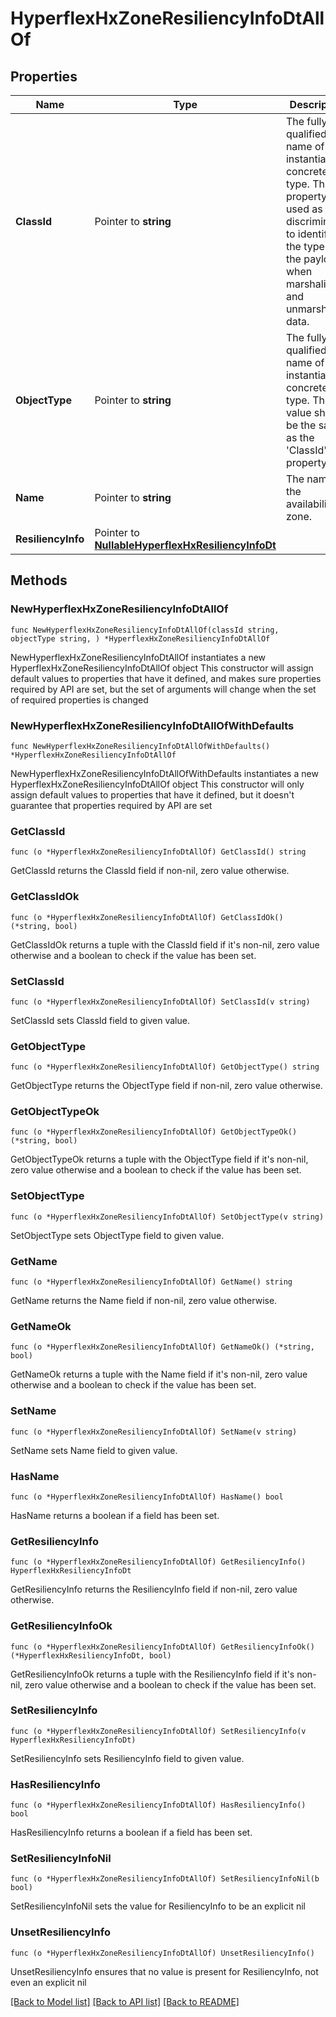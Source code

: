 # HyperflexHxZoneResiliencyInfoDtAllOf

## Properties

Name | Type | Description | Notes
------------ | ------------- | ------------- | -------------
**ClassId** | Pointer to **string** | The fully-qualified name of the instantiated, concrete type. This property is used as a discriminator to identify the type of the payload when marshaling and unmarshaling data. | [default to "hyperflex.HxZoneResiliencyInfoDt"]
**ObjectType** | Pointer to **string** | The fully-qualified name of the instantiated, concrete type. The value should be the same as the &#39;ClassId&#39; property. | [default to "hyperflex.HxZoneResiliencyInfoDt"]
**Name** | Pointer to **string** | The name of the availability zone. | [optional] [readonly] 
**ResiliencyInfo** | Pointer to [**NullableHyperflexHxResiliencyInfoDt**](HyperflexHxResiliencyInfoDt.md) |  | [optional] 

## Methods

### NewHyperflexHxZoneResiliencyInfoDtAllOf

`func NewHyperflexHxZoneResiliencyInfoDtAllOf(classId string, objectType string, ) *HyperflexHxZoneResiliencyInfoDtAllOf`

NewHyperflexHxZoneResiliencyInfoDtAllOf instantiates a new HyperflexHxZoneResiliencyInfoDtAllOf object
This constructor will assign default values to properties that have it defined,
and makes sure properties required by API are set, but the set of arguments
will change when the set of required properties is changed

### NewHyperflexHxZoneResiliencyInfoDtAllOfWithDefaults

`func NewHyperflexHxZoneResiliencyInfoDtAllOfWithDefaults() *HyperflexHxZoneResiliencyInfoDtAllOf`

NewHyperflexHxZoneResiliencyInfoDtAllOfWithDefaults instantiates a new HyperflexHxZoneResiliencyInfoDtAllOf object
This constructor will only assign default values to properties that have it defined,
but it doesn't guarantee that properties required by API are set

### GetClassId

`func (o *HyperflexHxZoneResiliencyInfoDtAllOf) GetClassId() string`

GetClassId returns the ClassId field if non-nil, zero value otherwise.

### GetClassIdOk

`func (o *HyperflexHxZoneResiliencyInfoDtAllOf) GetClassIdOk() (*string, bool)`

GetClassIdOk returns a tuple with the ClassId field if it's non-nil, zero value otherwise
and a boolean to check if the value has been set.

### SetClassId

`func (o *HyperflexHxZoneResiliencyInfoDtAllOf) SetClassId(v string)`

SetClassId sets ClassId field to given value.


### GetObjectType

`func (o *HyperflexHxZoneResiliencyInfoDtAllOf) GetObjectType() string`

GetObjectType returns the ObjectType field if non-nil, zero value otherwise.

### GetObjectTypeOk

`func (o *HyperflexHxZoneResiliencyInfoDtAllOf) GetObjectTypeOk() (*string, bool)`

GetObjectTypeOk returns a tuple with the ObjectType field if it's non-nil, zero value otherwise
and a boolean to check if the value has been set.

### SetObjectType

`func (o *HyperflexHxZoneResiliencyInfoDtAllOf) SetObjectType(v string)`

SetObjectType sets ObjectType field to given value.


### GetName

`func (o *HyperflexHxZoneResiliencyInfoDtAllOf) GetName() string`

GetName returns the Name field if non-nil, zero value otherwise.

### GetNameOk

`func (o *HyperflexHxZoneResiliencyInfoDtAllOf) GetNameOk() (*string, bool)`

GetNameOk returns a tuple with the Name field if it's non-nil, zero value otherwise
and a boolean to check if the value has been set.

### SetName

`func (o *HyperflexHxZoneResiliencyInfoDtAllOf) SetName(v string)`

SetName sets Name field to given value.

### HasName

`func (o *HyperflexHxZoneResiliencyInfoDtAllOf) HasName() bool`

HasName returns a boolean if a field has been set.

### GetResiliencyInfo

`func (o *HyperflexHxZoneResiliencyInfoDtAllOf) GetResiliencyInfo() HyperflexHxResiliencyInfoDt`

GetResiliencyInfo returns the ResiliencyInfo field if non-nil, zero value otherwise.

### GetResiliencyInfoOk

`func (o *HyperflexHxZoneResiliencyInfoDtAllOf) GetResiliencyInfoOk() (*HyperflexHxResiliencyInfoDt, bool)`

GetResiliencyInfoOk returns a tuple with the ResiliencyInfo field if it's non-nil, zero value otherwise
and a boolean to check if the value has been set.

### SetResiliencyInfo

`func (o *HyperflexHxZoneResiliencyInfoDtAllOf) SetResiliencyInfo(v HyperflexHxResiliencyInfoDt)`

SetResiliencyInfo sets ResiliencyInfo field to given value.

### HasResiliencyInfo

`func (o *HyperflexHxZoneResiliencyInfoDtAllOf) HasResiliencyInfo() bool`

HasResiliencyInfo returns a boolean if a field has been set.

### SetResiliencyInfoNil

`func (o *HyperflexHxZoneResiliencyInfoDtAllOf) SetResiliencyInfoNil(b bool)`

 SetResiliencyInfoNil sets the value for ResiliencyInfo to be an explicit nil

### UnsetResiliencyInfo
`func (o *HyperflexHxZoneResiliencyInfoDtAllOf) UnsetResiliencyInfo()`

UnsetResiliencyInfo ensures that no value is present for ResiliencyInfo, not even an explicit nil

[[Back to Model list]](../README.md#documentation-for-models) [[Back to API list]](../README.md#documentation-for-api-endpoints) [[Back to README]](../README.md)


